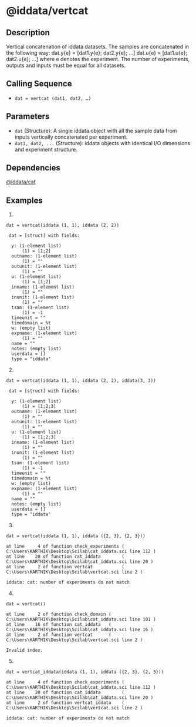 # @iddata/vertcat

## Description
Vertical concatenation of iddata datasets. The samples are concatenated in the following way: dat.y{e} =  [dat1.y{e}; dat2.y{e}; …] dat.u{e} = [dat1.u{e}; dat2.u{e}; …] where e denotes the experiment. The number of experiments, outputs and inputs must be equal for all datasets.

## Calling Sequence
- `dat = vertcat (dat1, dat2, …)`

## Parameters
- `dat` (Structure): A single iddata object with all the sample data from inputs vertically concatenated per experiment.
- `dat1, dat2, ...` (Structure): iddata objects with identical I/O dimensions and experiment structure.

## Dependencies
[@iddata/cat](https://github.com/akash-sankar/CSToolboxFunctions/tree/main/%40iddata%20cat)

## Examples
1.
```
dat = vertcat(iddata (1, 1), iddata (2, 2))
```
```
 dat = [struct] with fields:

  y: (1-element list)
      (1) = [1;2]
  outname: (1-element list)
      (1) = ""
  outunit: (1-element list)
      (1) = ""
  u: (1-element list)
      (1) = [1;2]
  inname: (1-element list)
      (1) = ""
  inunit: (1-element list)
      (1) = ""
  tsam: (1-element list)
      (1) = -1
  timeunit = ""
  timedomain = %t
  w: (empty list)
  expname: (1-element list)
      (1) = ""
  name = ""
  notes: (empty list)
  userdata = []
  type = "iddata"
```

2.
```
dat = vertcat(iddata (1, 1), iddata (2, 2), iddata(3, 3))
```
```
 dat = [struct] with fields:

  y: (1-element list)
      (1) = [1;2;3]
  outname: (1-element list)
      (1) = ""
  outunit: (1-element list)
      (1) = ""
  u: (1-element list)
      (1) = [1;2;3]
  inname: (1-element list)
      (1) = ""
  inunit: (1-element list)
      (1) = ""
  tsam: (1-element list)
      (1) = -1
  timeunit = ""
  timedomain = %t
  w: (empty list)
  expname: (1-element list)
      (1) = ""
  name = ""
  notes: (empty list)
  userdata = []
  type = "iddata"
```

3.
```
dat = vertcat(iddata (1, 1), iddata ({2, 3}, {2, 3}))
```
```
at line     4 of function check_experiments ( C:\Users\KARTHIK\Desktop\Scilab\cat_iddata.sci line 112 )
at line    20 of function cat_iddata        ( C:\Users\KARTHIK\Desktop\Scilab\cat_iddata.sci line 20 )
at line     2 of function vertcat           ( C:\Users\KARTHIK\Desktop\Scilab\vertcat.sci line 2 )

iddata: cat: number of experiments do not match
```

4.
```
dat = vertcat()
```
```
at line     2 of function check_domain ( C:\Users\KARTHIK\Desktop\Scilab\cat_iddata.sci line 101 )
at line    16 of function cat_iddata   ( C:\Users\KARTHIK\Desktop\Scilab\cat_iddata.sci line 16 )
at line     2 of function vertcat      ( C:\Users\KARTHIK\Desktop\Scilab\vertcat.sci line 2 )

Invalid index.
```

5.
```
dat = vertcat_iddata(iddata (1, 1), iddata ({2, 3}, {2, 3}))
```
```
at line     4 of function check_experiments ( C:\Users\KARTHIK\Desktop\Scilab\cat_iddata.sci line 112 )
at line    20 of function cat_iddata        ( C:\Users\KARTHIK\Desktop\Scilab\cat_iddata.sci line 20 )
at line     2 of function vertcat_iddata    ( C:\Users\KARTHIK\Desktop\Scilab\vertcat.sci line 2 )

iddata: cat: number of experiments do not match
```
